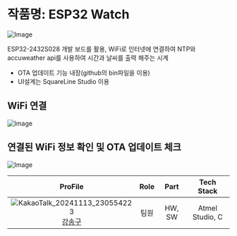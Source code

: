 # 작품명: ESP32 Watch

![Image](https://github.com/user-attachments/assets/896ca317-4351-419e-9756-195e1659dfa0)

ESP32-2432S028 개발 보드를 활용, WiFi로 인터넷에 연결하여 NTP와 accuweather api를 사용하여 시간과 날씨를 출력 해주는 시계

- OTA 업데이트 기능 내장(github의 bin파일을 이용)
- UI설계는 SquareLine Studio 이용

## WiFi 연결

![Image](https://github.com/user-attachments/assets/b6652f35-ee18-4f3e-ab13-a9e7b6eaddc6)

## 연결된 WiFi 정보 확인 및 OTA 업데이트 체크

![Image](https://github.com/user-attachments/assets/81c55287-0b7f-45cd-8831-bb864df67b8c)

  
| ProFile | Role | Part | Tech Stack |
|:--------:|:--------:|:--------:|:--------:|
| ![KakaoTalk_20241113_230554223](https://github.com/user-attachments/assets/986e1819-2d0d-4715-97ce-590ea6495421) <br> [강송구](https://github.com/Throwball99) |   팀원  |   HW, SW |   Atmel Studio, C |
